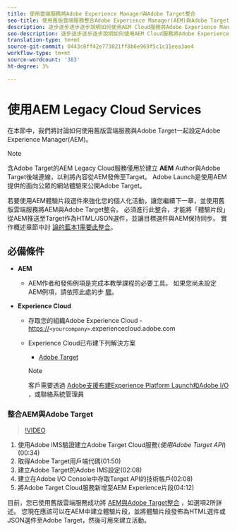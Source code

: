 ```yaml
---
title: 使用雲端服務將Adobe Experience Manager與Adobe Target整合
seo-title: 使用舊版雲端服務整合Adobe Experience Manager(AEM)與Adobe Target
description: 逐步逐步逐步逐步說明如何使用AEM Cloud服務將Adobe Experience Manager(AEM)與Adobe Target整合
seo-description: 逐步逐步逐步逐步說明如何使用AEM Cloud服務將Adobe Experience Manager(AEM)與Adobe Target整合
translation-type: tm+mt
source-git-commit: 0443c8ff42e773021ff8b6e969f5c1c31eea3ae4
workflow-type: tm+mt
source-wordcount: '383'
ht-degree: 3%

---
```



# 使用AEM Legacy Cloud Services

在本節中，我們將討論如何使用舊版雲端服務與Adobe Target一起設定Adobe Experience Manager(AEM)。

>[!NOTE]
>
> 含Adobe Target的AEM Legacy Cloud服務僅用於建立 **AEM** Author與Adobe Target後端連線，以利將內容從AEM發佈至Target。 Adobe Launch是使用AEM提供的面向公眾的網站體驗來公開Adobe Target。

若要使用AEM體驗片段選件來強化您的個人化活動，讓您繼續下一章，並使用舊版雲端服務將AEM與Adobe Target整合。 必須進行此整合，才能將「體驗片段」從AEM推送至Target作為HTML/JSON選件，並讓目標選件與AEM保持同步。 實作概述章節中討 [論的藍本1需要此整合](./overview.md#personalization-using-aem-experience-fragment)。

## 必備條件

* **AEM**

   * AEM作者和發佈例項是完成本教學課程的必要工具。 如果您尚未設定AEM例項，請依照此處的步 [驟](./implementation.md#set-up-aem)。

* **Experience Cloud**
   * 存取您的組織Adobe Experience Cloud - <https://>`<yourcompany>`.experiencecloud.adobe.com
   * Experience Cloud已布建下列解決方案
      * [Adobe Target](https://experiencecloud.adobe.com)

      >[!NOTE]
      >
      > 客戶需要透過 [Adobe支援布建Experience Platform Launch和Adobe I/O](https://helpx.adobe.com/tw/contact/enterprise-support.ec.html) ，或聯絡系統管理員



### 整合AEM與Adobe Target

>[!VIDEO](https://video.tv.adobe.com/v/28428?quality=12&learn=on)

1. 使用Adobe IMS驗證建立Adobe Target Cloud服務(*使用Adobe Target API*)(00:34)
2. 取得Adobe Target用戶端代碼(01:50)
3. 建立Adobe Target的Adobe IMS設定(02:08)
4. 建立在Adobe I/O Console中存取Target API的技術帳戶(02:08)
5. 將Adobe Target Cloud服務新增至AEM Experience片段(04:12)

目前，您已使用舊版雲端服務成功將 [AEM與Adobe Target整合](./using-aem-cloud-services.md#integrating-aem-target-options) ，如選項2所詳述。 您現在應該可以在AEM中建立體驗片段，並將體驗片段發佈為HTML選件或JSON選件至Adobe Target，然後可用來建立活動。
